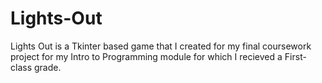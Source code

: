 # Lights-Out
Lights Out is a Tkinter based game that I created for my final coursework project for my Intro to Programming module for which I recieved a First-class grade. 
